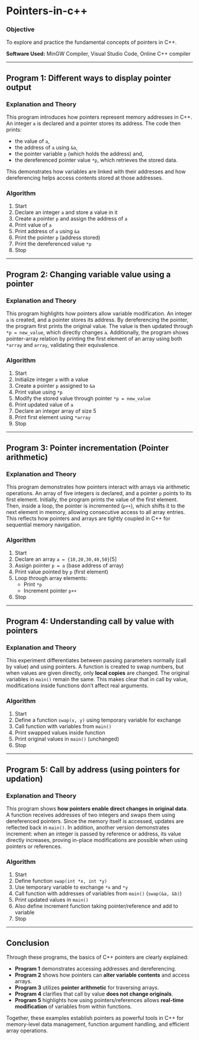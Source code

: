 # Pointers-in-c++


### **Objective**  
To explore and practice the fundamental concepts of pointers in C++.  

**Software Used:** MinGW Compiler, Visual Studio Code, Online C++ compiler  

***

## **Program 1: Different ways to display pointer output**  
### Explanation and Theory  
This program introduces how pointers represent memory addresses in C++. An integer `a` is declared and a pointer stores its address. The code then prints:  
- the value of `a`,  
- the address of `a` using `&a`,  
- the pointer variable `p` (which holds the address) and,  
- the dereferenced pointer value `*p`, which retrieves the stored data.  

This demonstrates how variables are linked with their addresses and how dereferencing helps access contents stored at those addresses.  

### Algorithm  
1. Start  
2. Declare an integer `a` and store a value in it  
3. Create a pointer `p` and assign the address of `a`  
4. Print value of `a`  
5. Print address of `a` using `&a`  
6. Print the pointer `p` (address stored)  
7. Print the dereferenced value `*p`  
8. Stop  

***

## **Program 2: Changing variable value using a pointer**  
### Explanation and Theory  
This program highlights how pointers allow variable modification. An integer `a` is created, and a pointer stores its address. By dereferencing the pointer, the program first prints the original value. The value is then updated through `*p = new_value`, which directly changes `a`. Additionally, the program shows pointer-array relation by printing the first element of an array using both `*array` and `array`, validating their equivalence.

### Algorithm  
1. Start  
2. Initialize integer `a` with a value  
3. Create a pointer `p` assigned to `&a`  
4. Print value using `*p`  
5. Modify the stored value through pointer `*p = new_value`  
6. Print updated value of `a`  
7. Declare an integer array of size 5  
8. Print first element using `*array`  
9. Stop  

***

## **Program 3: Pointer incrementation (Pointer arithmetic)**  
### Explanation and Theory  
This program demonstrates how pointers interact with arrays via arithmetic operations. An array of five integers is declared, and a pointer `p` points to its first element. Initially, the program prints the value of the first element. Then, inside a loop, the pointer is incremented (`p++`), which shifts it to the next element in memory, allowing consecutive access to all array entries. This reflects how pointers and arrays are tightly coupled in C++ for sequential memory navigation.  

### Algorithm  
1. Start  
2. Declare an array `a = {10,20,30,40,50}`[5]
3. Assign pointer `p = a` (base address of array)  
4. Print value pointed by `p` (first element)  
5. Loop through array elements:  
   - Print `*p`  
   - Increment pointer `p++`  
6. Stop  

***

## **Program 4: Understanding call by value with pointers**  
### Explanation and Theory  
This experiment differentiates between passing parameters normally (call by value) and using pointers. A function is created to swap numbers, but when values are given directly, only **local copies** are changed. The original variables in `main()` remain the same. This makes clear that in call by value, modifications inside functions don’t affect real arguments.  

### Algorithm  
1. Start  
2. Define a function `swap(x, y)` using temporary variable for exchange  
3. Call function with variables from `main()`  
4. Print swapped values inside function  
5. Print original values in `main()` (unchanged)  
6. Stop  

***

## **Program 5: Call by address (using pointers for updation)**  
### Explanation and Theory  
This program shows **how pointers enable direct changes in original data**. A function receives addresses of two integers and swaps them using dereferenced pointers. Since the memory itself is accessed, updates are reflected back in `main()`. In addition, another version demonstrates increment: when an integer is passed by reference or address, its value directly increases, proving in-place modifications are possible when using pointers or references.  

### Algorithm  
1. Start  
2. Define function `swap(int *x, int *y)`  
3. Use temporary variable to exchange `*x` and `*y`  
4. Call function with addresses of variables from `main()` (`swap(&a, &b)`)  
5. Print updated values in `main()`  
6. Also define increment function taking pointer/reference and add to variable  
7. Stop  

***

## **Conclusion**  
Through these programs, the basics of C++ pointers are clearly explained:  

- **Program 1** demonstrates accessing addresses and dereferencing.  
- **Program 2** shows how pointers can **alter variable contents** and access arrays.  
- **Program 3** utilizes **pointer arithmetic** for traversing arrays.  
- **Program 4** clarifies that call by value **does not change originals**.  
- **Program 5** highlights how using pointers/references allows **real-time modification** of variables from within functions.  

Together, these examples establish pointers as powerful tools in C++ for memory-level data management, function argument handling, and efficient array operations.  
